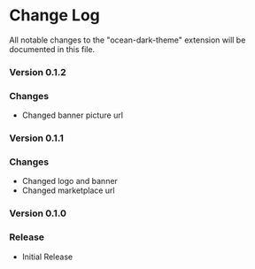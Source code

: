 # Change Log

All notable changes to the "ocean-dark-theme" extension will be documented in this file.


### Version 0.1.2

### Changes

- Changed banner picture url


### Version 0.1.1

### Changes

- Changed logo and banner
- Changed marketplace url


### Version 0.1.0

### Release

- Initial Release